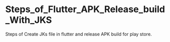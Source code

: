# Steps_of_Flutter_APK_Release_build_With_JKS
Steps of Create JKs file in flutter and release APK build for play store.
